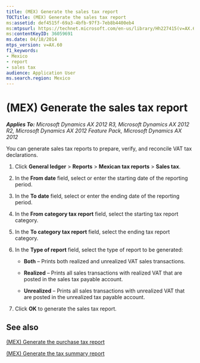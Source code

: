 ```yaml
---
title: (MEX) Generate the sales tax report
TOCTitle: (MEX) Generate the sales tax report
ms:assetid: def4515f-69a3-4bfb-97f3-7eb8b4400eb4
ms:mtpsurl: https://technet.microsoft.com/en-us/library/Hh227415(v=AX.60)
ms:contentKeyID: 36059691
ms.date: 04/18/2014
mtps_version: v=AX.60
f1_keywords:
- Mexico
- report
- sales tax
audience: Application User
ms.search.region: Mexico
---
```


# (MEX) Generate the sales tax report 


_**Applies To:** Microsoft Dynamics AX 2012 R3, Microsoft Dynamics AX 2012 R2, Microsoft Dynamics AX 2012 Feature Pack, Microsoft Dynamics AX 2012_

You can generate sales tax reports to prepare, verify, and reconcile VAT tax declarations.

1.  Click **General ledger** \> **Reports** \> **Mexican tax reports** \> **Sales tax**.

2.  In the **From date** field, select or enter the starting date of the reporting period.

3.  In the **To date** field, select or enter the ending date of the reporting period.

4.  In the **From category tax report** field, select the starting tax report category.

5.  In the **To category tax report** field, select the ending tax report category.

6.  In the **Type of report** field, select the type of report to be generated:
    
      - **Both** – Prints both realized and unrealized VAT sales transactions.
    
      - **Realized** – Prints all sales transactions with realized VAT that are posted in the sales tax payable account.
    
      - **Unrealized** – Prints all sales transactions with unrealized VAT that are posted in the unrealized tax payable account.

7.  Click **OK** to generate the sales tax report.

## See also

[(MEX) Generate the purchase tax report](mex-generate-the-purchase-tax-report.md)

[(MEX) Generate the tax summary report](mex-generate-the-tax-summary-report.md)

  


